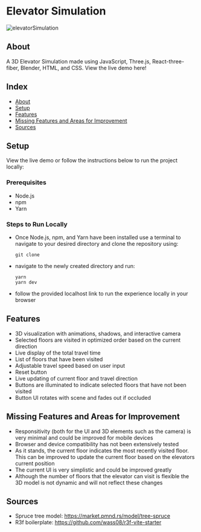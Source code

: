 # Elevator Simulation
![elevatorSimulation](https://github.com/sam-holt/elevator/assets/67719990/e3858276-0230-417f-8541-8fb7d51875dd)

## About

A 3D Elevator Simulation made using JavaScript, Three.js, React-three-fiber, Blender, HTML, and CSS. View the live demo here!

## Index

- [About](#about)
- [Setup](#setup)
- [Features](#features)
- [Missing Features and Areas for Improvement](#missing-features-and-areas-for-improvement)
- [Sources](#sources)

## Setup

View the live demo or follow the instructions below to run the project locally:

### Prerequisites

- Node.js
- npm
- Yarn

### Steps to Run Locally

- Once Node.js, npm, and Yarn have been installed use a terminal to navigate to your desired directory and clone the repository using:
  ```
  git clone 
  ```
- navigate to the newly created directory and run:
   ```
  yarn
  yarn dev
  ```
- follow the provided localhost link to run the experience locally in your browser

## Features

- 3D visualization with animations, shadows, and interactive camera
- Selected floors are visited in optimized order based on the current direction
- Live display of the total travel time
- List of floors that have been visited
- Adjustable travel speed based on user input
- Reset button
- Live updating of current floor and travel direction
- Buttons are illuminated to indicate selected floors that have not been visited
- Button UI rotates with scene and fades out if occluded

## Missing Features and Areas for Improvement

- Responsitivity (both for the UI and 3D elements such as the camera) is very minimal and could be improved for mobile devices
- Browser and device compatibility has not been extensively tested
- As it stands, the current floor indicates the most recently visited floor. This can be improved to update the current floor based on the elevators current position
- The current UI is very simplistic and could be improved greatly
- Although the number of floors that the elevator can visit is flexible the 3D model is not dynamic and will not reflect these changes

## Sources

- Spruce tree model: https://market.pmnd.rs/model/tree-spruce
- R3f boilerplate: https://github.com/wass08/r3f-vite-starter
